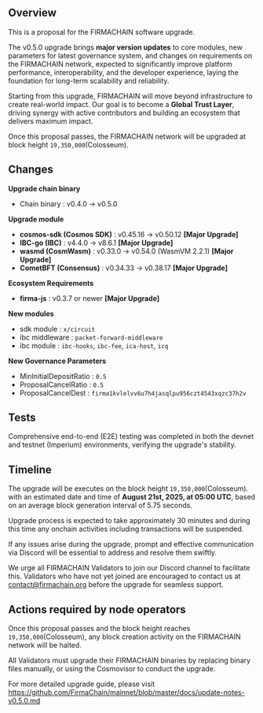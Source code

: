 ## Overview

This is a proposal for the FIRMACHAIN software upgrade.

The v0.5.0 upgrade brings **major version updates** to core modules, new parameters for latest governance system, and changes on requirements on the FIRMACHAIN network, expected to significantly improve platform performance, interoperability, and the developer experience, laying the foundation for long-term scalability and reliability.

Starting from this upgrade, FIRMACHAIN will move beyond infrastructure to create real-world impact. Our goal is to become a **Global Trust Layer**, driving synergy with active contributors and building an ecosystem that delivers maximum impact.

Once this proposal passes, the FIRMACHAIN network will be upgraded at block height `19,350,000`(Colosseum).


## Changes

**Upgrade chain binary**
- Chain binary : v0.4.0 -> v0.5.0

**Upgrade module**
- **cosmos-sdk (Cosmos SDK)** : v0.45.16 -> v0.50.12 **[Major Upgrade]**
- **IBC-go (IBC)** : v4.4.0 -> v8.6.1 **[Major Upgrade]**
- **wasmd (CosmWasm)** : v0.33.0 -> v0.54.0 (WasmVM 2.2.1) **[Major Upgrade]**
- **CometBFT (Consensus)** : v0.34.33 -> v0.38.17 **[Major Upgrade]**

**Ecosystem Requirements**
- **firma-js** : v0.3.7 or newer  **[Major Upgrade]**

**New modules**
- sdk module : `x/circuit`
- ibc middleware : `packet-forward-middleware`
- ibc module : `ibc-hooks`, `ibc-fee`, `ica-host`, `icq`

**New Governance Parameters**
- MinInitialDepositRatio : `0.5`
- ProposalCancelRatio : `0.5`
- ProposalCancelDest : `firma1kvlelvv6u7h4jasqlpu956czt4543xqzc37h2v`


## Tests

Comprehensive end-to-end (E2E) testing was completed in both the
devnet and testnet (Imperium) environments, verifying the upgrade's stability.


## Timeline

The upgrade will be executes on the block height `19,350,000`(Colosseum).
with an estimated date and time of **August 21st, 2025, at 05:00 UTC**, based on an average block generation interval of 5.75 seconds.

Upgrade process is expected to take approximately 30 minutes and during this time any onchain activities including transactions will be suspended.

If any issues arise during the upgrade, prompt and effective communication via Discord will be essential to address and resolve them swiftly.

We urge all FIRMACHAIN Validators to join our Discord channel to facilitate this. Validators who have not yet joined are encouraged to contact us at contact@firmachain.org before the upgrade for seamless support.


## Actions required by node operators

Once this proposal passes and the block height reaches `19,350,000`(Colosseum),
any block creation activity on the FIRMACHAIN network will be halted.

All Validators must upgrade their FIRMACHAIN binaries by replacing
binary files manually, or using the Cosmovisor to conduct the upgrade.

For more detailed upgrade guide, please visit
https://github.com/FirmaChain/mainnet/blob/master/docs/update-notes-v0.5.0.md
